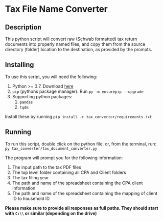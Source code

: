 # Tax File Name Converter

## Description
This python script will convert raw (Schwab formatted) tax return
documents into properly named files, and copy them from the source
directory (folder) location to the destination, as  provided by the prompts. 

## Installing
To use this script, you will need the following:
1. Python >= 3.7. Download [here](https://www.python.org/downloads/)
2. `pip` (pythons package manager). Run `py -m ensurepip --upgrade`
3. Supporting python packages:
   1. `pandas`
   2. `tqdm`

Install these by running `pip install -r tax_converter/requirements.txt`

## Running
To run this script, double click on the python file, or, from the terminal, run:
`py tax_converter/tax_document_converter.py`

The program will prompt you for the following information:
1. The input path to the tax PDF files
2. The top level folder containing all CPA and Client folders
3. The tax filing year
4. The path and name of the spreadsheet containing the CPA client information
5. The path and name of the spreadsheet containing the mapping of client ID to household ID

**Please make sure to provide all responses as full paths. They should start with `C:\\` or similar (depending on the drive)**
